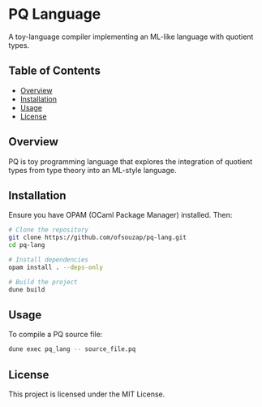 # PQ Language

A toy-language compiler implementing an ML-like language with quotient types.

## Table of Contents

- [Overview](#overview)
- [Installation](#installation)
- [Usage](#usage)
- [License](#license)

## Overview

PQ is toy programming language that explores the integration of quotient types from type theory into an ML-style language.

## Installation

Ensure you have OPAM (OCaml Package Manager) installed. Then:

```sh
# Clone the repository
git clone https://github.com/ofsouzap/pq-lang.git
cd pq-lang

# Install dependencies
opam install . --deps-only

# Build the project
dune build
```

## Usage

To compile a PQ source file:

```sh
dune exec pq_lang -- source_file.pq
```

## License

This project is licensed under the MIT License.
